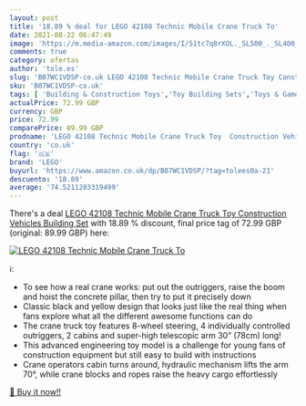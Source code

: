 ```yaml
---
layout: post
title: '18.89 % deal for LEGO 42108 Technic Mobile Crane Truck To'
date: 2021-08-22 06:47:49
image: 'https://m.media-amazon.com/images/I/51tc7q8rXOL._SL500_._SL400_.jpg'
comments: true
category: ofertas
author: 'tole.es'
slug: 'B07WC1VDSP-co.uk LEGO 42108 Technic Mobile Crane Truck Toy Construction...'
sku: 'B07WC1VDSP-co.uk'
tags: [ 'Building & Construction Toys','Toy Building Sets','Toys & Games','Toys Store','lego', ]
actualPrice: 72.99 GBP
currency: GBP
price: 72.99
comparePrice: 89.99 GBP
prodname: 'LEGO 42108 Technic Mobile Crane Truck Toy  Construction Vehicles Building Set'
country: 'co.uk'
flag: '🇬🇧'
brand: 'LEGO'
buyurl: 'https://www.amazon.co.uk/dp/B07WC1VDSP/?tag=tolees0a-21'
descuento: '18.89'
average: '74.5211203319499'
---
```


There's a deal [LEGO 42108 Technic Mobile Crane Truck Toy  Construction Vehicles Building Set](https://www.amazon.co.uk/dp/B07WC1VDSP/?tag=tolees0a-21)  with  18.89 % discount, final price tag of  72.99 GBP (original: 89.99 GBP) here:

[![LEGO 42108 Technic Mobile Crane Truck To](https://m.media-amazon.com/images/I/51tc7q8rXOL._SL500_._SL400_.jpg)](https://www.amazon.co.uk/dp/B07WC1VDSP/?tag=tolees0a-21)

ℹ️:

- To see how a real crane works: put out the outriggers, raise the boom and hoist the concrete pillar, then try to put it precisely down
- Classic black and yellow design that looks just like the real thing when fans explore what all the different awesome functions can do
- The crane truck toy features 8-wheel steering, 4 individually controlled outriggers, 2 cabins and super-high telescopic arm 30” (78cm) long!
- This advanced engineering toy model is a challenge for young fans of construction equipment but still easy to build with instructions
- Crane operators cabin turns around, hydraulic mechanism lifts the arm 70°, while crane blocks and ropes raise the heavy cargo effortlessly

[🛒 Buy it now!!](https://www.amazon.co.uk/dp/B07WC1VDSP/?tag=tolees0a-21)
